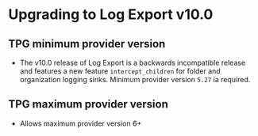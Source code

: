 # Upgrading to Log Export v10.0

## TPG minimum provider version
- The v10.0 release of Log Export is a backwards incompatible release and features a new feature `intercept_children` for folder and organization logging sinks. Minimum provider version `5.27` ia required.

## TPG maximum provider version
- Allows maximum provider version 6+
